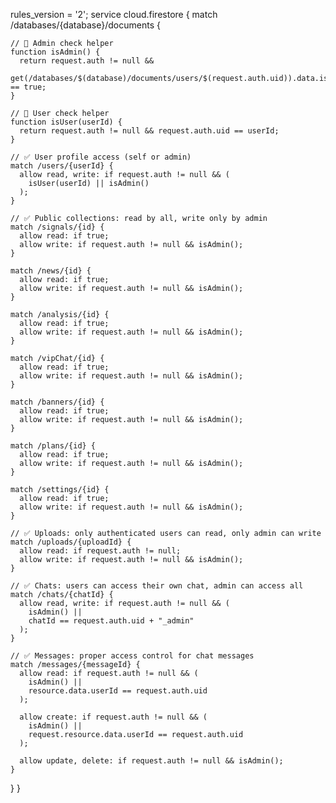rules_version = '2';
service cloud.firestore {
  match /databases/{database}/documents {

    // 🔐 Admin check helper
    function isAdmin() {
      return request.auth != null &&
        get(/databases/$(database)/documents/users/$(request.auth.uid)).data.isAdmin == true;
    }

    // 🔐 User check helper
    function isUser(userId) {
      return request.auth != null && request.auth.uid == userId;
    }

    // ✅ User profile access (self or admin)
    match /users/{userId} {
      allow read, write: if request.auth != null && (
        isUser(userId) || isAdmin()
      );
    }

    // ✅ Public collections: read by all, write only by admin
    match /signals/{id} {
      allow read: if true;
      allow write: if request.auth != null && isAdmin();
    }

    match /news/{id} {
      allow read: if true;
      allow write: if request.auth != null && isAdmin();
    }

    match /analysis/{id} {
      allow read: if true;
      allow write: if request.auth != null && isAdmin();
    }

    match /vipChat/{id} {
      allow read: if true;
      allow write: if request.auth != null && isAdmin();
    }

    match /banners/{id} {
      allow read: if true;
      allow write: if request.auth != null && isAdmin();
    }

    match /plans/{id} {
      allow read: if true;
      allow write: if request.auth != null && isAdmin();
    }

    match /settings/{id} {
      allow read: if true;
      allow write: if request.auth != null && isAdmin();
    }

    // ✅ Uploads: only authenticated users can read, only admin can write
    match /uploads/{uploadId} {
      allow read: if request.auth != null;
      allow write: if request.auth != null && isAdmin();
    }

    // ✅ Chats: users can access their own chat, admin can access all
    match /chats/{chatId} {
      allow read, write: if request.auth != null && (
        isAdmin() || 
        chatId == request.auth.uid + "_admin"
      );
    }

    // ✅ Messages: proper access control for chat messages
    match /messages/{messageId} {
      allow read: if request.auth != null && (
        isAdmin() || 
        resource.data.userId == request.auth.uid
      );

      allow create: if request.auth != null && (
        isAdmin() || 
        request.resource.data.userId == request.auth.uid
      );

      allow update, delete: if request.auth != null && isAdmin();
    }
  }
}